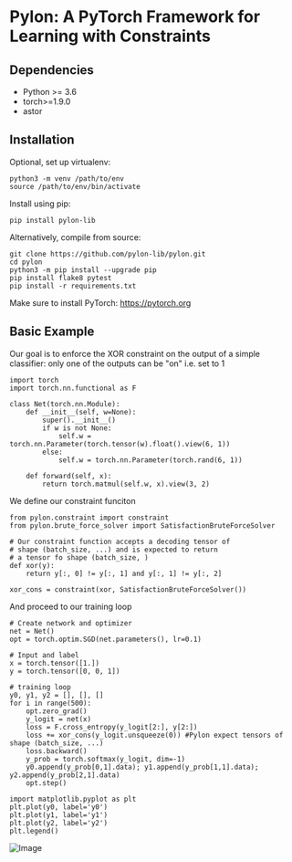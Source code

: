 # Pylon: A PyTorch Framework for Learning with Constraints

## Dependencies
- Python >= 3.6
- torch>=1.9.0
- astor

## Installation

Optional, set up virtualenv:
```
python3 -m venv /path/to/env
source /path/to/env/bin/activate
```
Install using pip:
```
pip install pylon-lib
```

Alternatively, compile from source:
```
git clone https://github.com/pylon-lib/pylon.git
cd pylon
python3 -m pip install --upgrade pip
pip install flake8 pytest
pip install -r requirements.txt
```
Make sure to install PyTorch: https://pytorch.org

## Basic Example
Our goal is to enforce the XOR constraint on the output of a simple classifier:
only one of the outputs can be "on" i.e. set to 1

```
import torch
import torch.nn.functional as F

class Net(torch.nn.Module):
    def __init__(self, w=None):
        super().__init__()
        if w is not None:
            self.w = torch.nn.Parameter(torch.tensor(w).float().view(6, 1))
        else:
            self.w = torch.nn.Parameter(torch.rand(6, 1))

    def forward(self, x):
        return torch.matmul(self.w, x).view(3, 2)
```
We define our constraint funciton
```
from pylon.constraint import constraint
from pylon.brute_force_solver import SatisfactionBruteForceSolver

# Our constraint function accepts a decoding tensor of
# shape (batch_size, ...) and is expected to return
# a tensor fo shape (batch_size, )
def xor(y):
    return y[:, 0] != y[:, 1] and y[:, 1] != y[:, 2]
    
xor_cons = constraint(xor, SatisfactionBruteForceSolver())
```
And proceed to our training loop
```
# Create network and optimizer
net = Net()
opt = torch.optim.SGD(net.parameters(), lr=0.1)

# Input and label
x = torch.tensor([1.])
y = torch.tensor([0, 0, 1])

# training loop
y0, y1, y2 = [], [], []
for i in range(500):
    opt.zero_grad()
    y_logit = net(x)
    loss = F.cross_entropy(y_logit[2:], y[2:])
    loss += xor_cons(y_logit.unsqueeze(0)) #Pylon expect tensors of shape (batch_size, ...)
    loss.backward()
    y_prob = torch.softmax(y_logit, dim=-1)
    y0.append(y_prob[0,1].data); y1.append(y_prob[1,1].data); y2.append(y_prob[2,1].data)
    opt.step()

import matplotlib.pyplot as plt
plt.plot(y0, label='y0')
plt.plot(y1, label='y1')
plt.plot(y2, label='y2')
plt.legend()
```
![Image](https://user-images.githubusercontent.com/2989475/135705681-ce62667f-cdf1-4b8a-9efc-db0fc9cefb2e.png)


